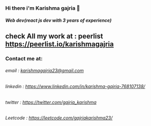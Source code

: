 ### Hi there i'm Karishma gajria 👋
##### Web dev(react js dev with 3 years of experience)

## check All my work at : peerlist https://peerlist.io/karishmagajria

### Contact me at: 
###### email : karishmagajria23@gmail.com
###### linkedin : https://www.linkedin.com/in/karishma-gajria-768107138/
###### twitter : https://twitter.com/gajria_karishma
###### Leetcode : https://leetcode.com/gajriakarishma23/

